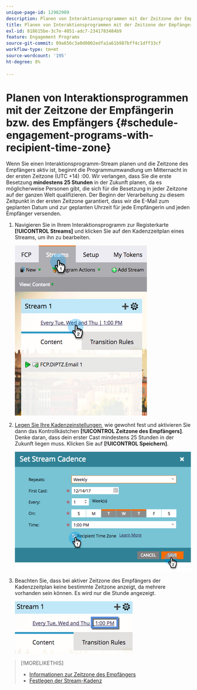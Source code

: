 ```yaml
---
unique-page-id: 12982909
description: Planen von Interaktionsprogrammen mit der Zeitzone der Empfängerinnen und Empfänger - Marketo-Dokumente - Produktdokumentation
title: Planen von Interaktionsprogrammen mit der Zeitzone der Empfängerin bzw. des Empfängers
exl-id: 818615be-3c7e-4051-adc7-2341783484b9
feature: Engagement Programs
source-git-commit: 09a656c3a0d0002edfa1a61b987bff4c1dff33cf
workflow-type: tm+mt
source-wordcount: '195'
ht-degree: 8%

---
```


# Planen von Interaktionsprogrammen mit der Zeitzone der Empfängerin bzw. des Empfängers {#schedule-engagement-programs-with-recipient-time-zone}

Wenn Sie einen Interaktionsprogramm-Stream planen und die Zeitzone des Empfängers aktiv ist, beginnt die Programmumwandlung um Mitternacht in der ersten Zeitzone (UTC +14) :00. Wir verlangen, dass Sie die erste Besetzung **mindestens 25 Stunden** in der Zukunft planen, da es möglicherweise Personen gibt, die sich für die Besetzung in jeder Zeitzone auf der ganzen Welt qualifizieren. Der Beginn der Verarbeitung zu diesem Zeitpunkt in der ersten Zeitzone garantiert, dass wir die E-Mail zum geplanten Datum und zur geplanten Uhrzeit für jede Empfängerin und jeden Empfänger versenden.

1. Navigieren Sie in Ihrem Interaktionsprogramm zur Registerkarte **[!UICONTROL Streams]** und klicken Sie auf den Kadenzzeitplan eines Streams, um ihn zu bearbeiten.

   ![](assets/image2017-12-5-13-3a36-3a21.png)

1. [Legen Sie Ihre Kadenzeinstellungen &#x200B;](/help/marketo/product-docs/email-marketing/drip-nurturing/engagement-program-streams/set-stream-cadence.md) wie gewohnt fest und aktivieren Sie dann das Kontrollkästchen **[!UICONTROL Zeitzone des Empfängers]**. Denke daran, dass dein erster Cast mindestens 25 Stunden in der Zukunft liegen muss. Klicken Sie auf **[!UICONTROL Speichern]**.

   ![](assets/image2017-12-5-13-3a50-3a32.png)

1. Beachten Sie, dass bei aktiver Zeitzone des Empfängers der Kadenzzeitplan keine bestimmte Zeitzone anzeigt, da mehrere vorhanden sein können. Es wird nur die Stunde angezeigt.

   ![](assets/image2017-12-5-13-3a56-3a21.png)

>[!MORELIKETHIS]
>
>* [Informationen zur Zeitzone des Empfängers](/help/marketo/product-docs/email-marketing/email-programs/email-program-actions/scheduling-with-recipient-time-zone/understanding-recipient-time-zone.md)
>* [Festlegen der Stream-Kadenz](/help/marketo/product-docs/email-marketing/drip-nurturing/engagement-program-streams/set-stream-cadence.md)
